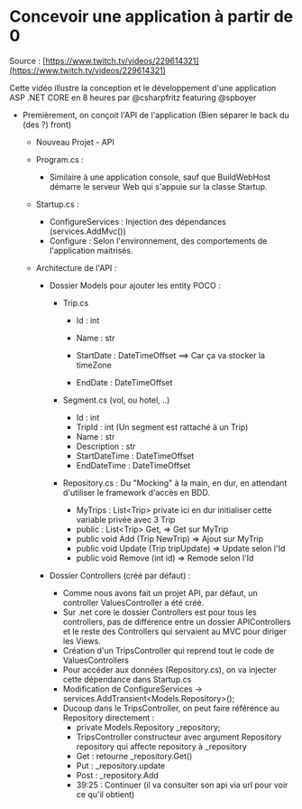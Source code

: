 # Concevoir une application à partir de 0

Source : [https://www.twitch.tv/videos/229614321](https://www.twitch.tv/videos/229614321)

Cette vidéo illustre la conception et le développement d'une application ASP .NET CORE en 8 heures par @csharpfritz featuring @spboyer

* Premièrement, on conçoit l'API de l'application \(Bien séparer le back du \(des ?\) front\)

  * Nouveau Projet - API
  * Program.cs :
    * Similaire à une application console, sauf que BuildWebHost démarre le serveur Web qui s'appuie sur la classe Startup.
  * Startup.cs :
    * ConfigureServices : Injection des dépendances \(services.AddMvc\(\)\)
    * Configure : Selon l'environnement, des comportements de l'application maitrisés.
  * Architecture de l'API :

    * Dossier Models pour ajouter les entity POCO :

      * Trip.cs

        * Id : int
        * Name : str
        * StartDate : DateTimeOffset ==&gt; Car ça va stocker la timeZone

        * EndDate : DateTimeOffset

      * Segment.cs \(vol, ou hotel, ..\)
        * Id : int
        * TripId : int \(Un segment est rattaché à un Trip\)
        * Name : str
        * Description : str
        * StartDateTime : DateTimeOffset
        * EndDateTime : DateTimeOffset
      * Repository.cs : Du "Mocking" à la main, en dur, en attendant d'utiliser le framework d'accès en BDD.
        * MyTrips : List&lt;Trip&gt; private ici en dur initialiser cette variable privée avec 3 Trip
        * public : List&lt;Trip&gt; Get, =&gt; Get sur MyTrip
        * public void Add \(Trip NewTrip\) =&gt; Ajout sur MyTrip
        * public void Update \(Trip tripUpdate\) =&gt; Update selon l'Id
        * public void Remove \(int id\) =&gt; Remode selon l'Id

    * Dossier Controllers \(créé par défaut\) :
      * Comme nous avons fait un projet API, par défaut, un controller ValuesController a été créé.
      * Sur .net core le dossier Controllers est pour tous les controllers, pas de différence entre un dossier APIControllers et le reste des Controllers qui servaient au MVC pour diriger les Views.
      * Création d'un TripsController qui reprend tout le code de ValuesControllers 
      * Pour accéder aux données \(Repository.cs\), on va injecter cette dépendance dans Startup.cs
      * Modification de ConfigureServices -&gt; services.AddTransient&lt;Models.Repository&gt;\(\);
      * Ducoup dans le TripsController, on peut faire référence au Repository directement :
        * private Models.Repository \_repository; 
        * TripsController constructeur avec argument Repository repository qui affecte repository à \_repository
        * Get : retourne \_repository.Get\(\)
        * Put : \_repository.update
        * Post : \_repository.Add
        * 39:25 : Continuer \(il va consulter son api via url pour voir ce qu'il obtient\)



